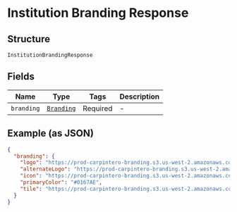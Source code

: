
# Institution Branding Response

## Structure

`InstitutionBrandingResponse`

## Fields

| Name | Type | Tags | Description |
|  --- | --- | --- | --- |
| `branding` | [`Branding`](../../doc/models/branding.md) | Required | - |

## Example (as JSON)

```json
{
  "branding": {
    "logo": "https://prod-carpintero-branding.s3.us-west-2.amazonaws.com/5/logo.svg",
    "alternateLogo": "https://prod-carpintero-branding.s3.us-west-2.amazonaws.com/5/alternateLogo.svg",
    "icon": "https://prod-carpintero-branding.s3.us-west-2.amazonaws.com/5/icon.svg",
    "primaryColor": "#0167AE",
    "tile": "https://prod-carpintero-branding.s3.us-west-2.amazonaws.com/5/tile.svg"
  }
}
```

